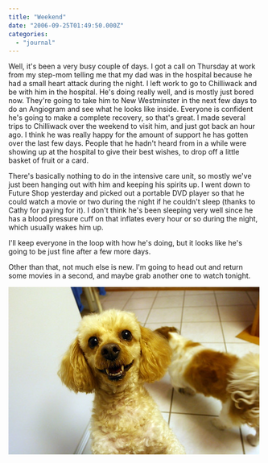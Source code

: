 ```yaml
---
title: "Weekend"
date: "2006-09-25T01:49:50.000Z"
categories: 
  - "journal"
---
```


Well, it's been a very busy couple of days. I got a call on Thursday at work from my step-mom telling me that my dad was in the hospital because he had a small heart attack during the night. I left work to go to Chilliwack and be with him in the hospital. He's doing really well, and is mostly just bored now. They're going to take him to New Westminster in the next few days to do an Angiogram and see what he looks like inside. Everyone is confident he's going to make a complete recovery, so that's great. I made several trips to Chilliwack over the weekend to visit him, and just got back an hour ago. I think he was really happy for the amount of support he has gotten over the last few days. People that he hadn't heard from in a while were showing up at the hospital to give their best wishes, to drop off a little basket of fruit or a card.

There's basically nothing to do in the intensive care unit, so mostly we've just been hanging out with him and keeping his spirits up. I went down to Future Shop yesterday and picked out a portable DVD player so that he could watch a movie or two during the night if he couldn't sleep (thanks to Cathy for paying for it). I don't think he's been sleeping very well since he has a blood pressure cuff on that inflates every hour or so during the night, which usually wakes him up.

I'll keep everyone in the loop with how he's doing, but it looks like he's going to be just fine after a few more days.

Other than that, not much else is new. I'm going to head out and return some movies in a second, and maybe grab another one to watch tonight.

[![Muffy](images/251932105_b99d3bd134.jpg)](http://www.flickr.com/photos/duanestorey/251932105/)

